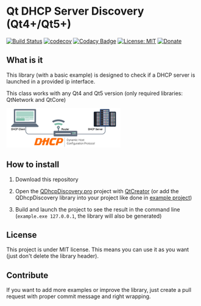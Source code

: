 # Qt DHCP Server Discovery (Qt4+/Qt5+)
[![Build Status](https://travis-ci.org/QuentinCG/QDhcpDiscovery.svg?branch=master)](https://travis-ci.org/QuentinCG/QDhcpDiscovery) [![codecov](https://codecov.io/gh/QuentinCG/QDhcpDiscovery/branch/master/graph/badge.svg)](https://codecov.io/gh/QuentinCG/QDhcpDiscovery) [![Codacy Badge](https://api.codacy.com/project/badge/Grade/bb06e946714845fa9ae7d224f986e638)](https://www.codacy.com/manual/QuentinCG/QDhcpDiscovery?utm_source=github.com&amp;utm_medium=referral&amp;utm_content=QuentinCG/QDhcpDiscovery&amp;utm_campaign=Badge_Grade) [![License: MIT](https://img.shields.io/badge/License-MIT-brightgreen.svg)](https://github.com/QuentinCG/QDhcpDiscovery/blob/master/LICENSE) [![Donate](https://img.shields.io/badge/Donate-PayPal-blue.svg)](https://paypal.me/QuentinCG)
 
## What is it

This library (with a basic example) is designed to check if a DHCP server is launched in a provided ip interface.

This class works with any Qt4 and Qt5 version (only required libraries: QtNetwork and QtCore)

<img src="dhcp.jpg" width="300">

## How to install

1) Download this repository

2) Open the <a href="https://github.com/QuentinCG/QDhcpDiscovery/blob/master/QDhcpDiscovery.pro">QDhcpDiscovery.pro</a> project with <a href="https://download.qt.io/archive/qt/">QtCreator</a> (or add the QDhcpDiscovery library into your project like done in <a href="https://github.com/QuentinCG/QDhcpDiscovery/blob/master/example/example.pro">example project</a>)

3) Build and launch the project to see the result in the command line (`example.exe 127.0.0.1`, the library will also be generated)

## License

This project is under MIT license. This means you can use it as you want (just don't delete the library header).

## Contribute

If you want to add more examples or improve the library, just create a pull request with proper commit message and right wrapping.
